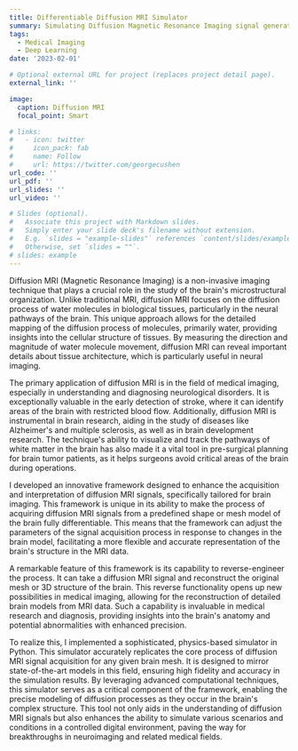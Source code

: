 ```yaml
---
title: Differentiable Diffusion MRI Simulator
summary: Simulating Diffusion Magnetic Resonance Imaging signal generation in a differentiable way.
tags:
  - Medical Imaging
  - Deep Learning
date: '2023-02-01'

# Optional external URL for project (replaces project detail page).
external_link: ''

image:
  caption: Diffusion MRI
  focal_point: Smart

# links:
#   - icon: twitter
#     icon_pack: fab
#     name: Follow
#     url: https://twitter.com/georgecushen
url_code: ''
url_pdf: ''
url_slides: ''
url_video: ''

# Slides (optional).
#   Associate this project with Markdown slides.
#   Simply enter your slide deck's filename without extension.
#   E.g. `slides = "example-slides"` references `content/slides/example-slides.md`.
#   Otherwise, set `slides = ""`.
# slides: example
---
```


Diffusion MRI (Magnetic Resonance Imaging) is a non-invasive imaging technique that plays a crucial role in the study of the brain's microstructural organization. Unlike traditional MRI, diffusion MRI focuses on the diffusion process of water molecules in biological tissues, particularly in the neural pathways of the brain. This unique approach allows for the detailed mapping of the diffusion process of molecules, primarily water, providing insights into the cellular structure of tissues. By measuring the direction and magnitude of water molecule movement, diffusion MRI can reveal important details about tissue architecture, which is particularly useful in neural imaging.

The primary application of diffusion MRI is in the field of medical imaging, especially in understanding and diagnosing neurological disorders. It is exceptionally valuable in the early detection of stroke, where it can identify areas of the brain with restricted blood flow. Additionally, diffusion MRI is instrumental in brain research, aiding in the study of diseases like Alzheimer's and multiple sclerosis, as well as in brain development research. The technique's ability to visualize and track the pathways of white matter in the brain has also made it a vital tool in pre-surgical planning for brain tumor patients, as it helps surgeons avoid critical areas of the brain during operations.

I developed an innovative framework designed to enhance the acquisition and interpretation of diffusion MRI signals, specifically tailored for brain imaging. This framework is unique in its ability to make the process of acquiring diffusion MRI signals from a predefined shape or mesh model of the brain fully differentiable. This means that the framework can adjust the parameters of the signal acquisition process in response to changes in the brain model, facilitating a more flexible and accurate representation of the brain's structure in the MRI data.

A remarkable feature of this framework is its capability to reverse-engineer the process. It can take a diffusion MRI signal and reconstruct the original mesh or 3D structure of the brain. This reverse functionality opens up new possibilities in medical imaging, allowing for the reconstruction of detailed brain models from MRI data. Such a capability is invaluable in medical research and diagnosis, providing insights into the brain's anatomy and potential abnormalities with enhanced precision.

To realize this, I implemented a sophisticated, physics-based simulator in Python. This simulator accurately replicates the core process of diffusion MRI signal acquisition for any given brain mesh. It is designed to mirror state-of-the-art models in this field, ensuring high fidelity and accuracy in the simulation results. By leveraging advanced computational techniques, this simulator serves as a critical component of the framework, enabling the precise modeling of diffusion processes as they occur in the brain's complex structure. This tool not only aids in the understanding of diffusion MRI signals but also enhances the ability to simulate various scenarios and conditions in a controlled digital environment, paving the way for breakthroughs in neuroimaging and related medical fields.